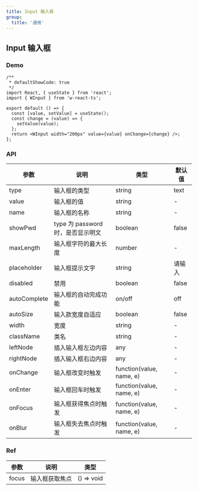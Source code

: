 ```yaml
---
title: Input 输入框
group:
  title: '通用'
---
```


## Input 输入框

### Demo

```tsx
/**
 * defaultShowCode: true
 */
import React, { useState } from 'react';
import { WInput } from 'w-react-ts';

export default () => {
  const [value, setValue] = useState();
  const change = (value) => {
    setValue(value);
  };
  return <WInput width="200px" value={value} onChange={change} />;
};
```

### API

| 参数         | 说明                              | 类型                     | 默认值 |
| ------------ | --------------------------------- | ------------------------ | ------ |
| type         | 输入框的类型                      | string                   | text   |
| value        | 输入框的值                        | string                   | -      |
| name         | 输入框的名称                      | string                   | -      |
| showPwd      | type 为 password 时，是否显示明文 | boolean                  | false  |
| maxLength    | 输入框字符的最大长度              | number                   | -      |
| placeholder  | 输入框提示文字                    | string                   | 请输入 |
| disabled     | 禁用                              | boolean                  | false  |
| autoComplete | 输入框的自动完成功能              | on/off                   | off    |
| autoSize     | 输入款宽度自适应                  | boolean                  | false  |
| width        | 宽度                              | string                   | -      |
| className    | 类名                              | string                   | -      |
| leftNode     | 插入输入框左边内容                | any                      | -      |
| rightNode    | 插入输入框右边内容                | any                      | -      |
| onChange     | 输入框改变时触发                  | function(value, name, e) | -      |
| onEnter      | 输入框回车时触发                  | function(value, name, e) | -      |
| onFocus      | 输入框获得焦点时触发              | function(value, name, e) | -      |
| onBlur       | 输入框失去焦点时触发              | function(value, name, e) | -      |

### Ref

| 参数  | 说明           | 类型       |
| ----- | -------------- | ---------- |
| focus | 输入框获取焦点 | () => void |
